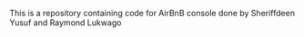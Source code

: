 This is a repository containing code for AirBnB console done by Sheriffdeen Yusuf and Raymond Lukwago
